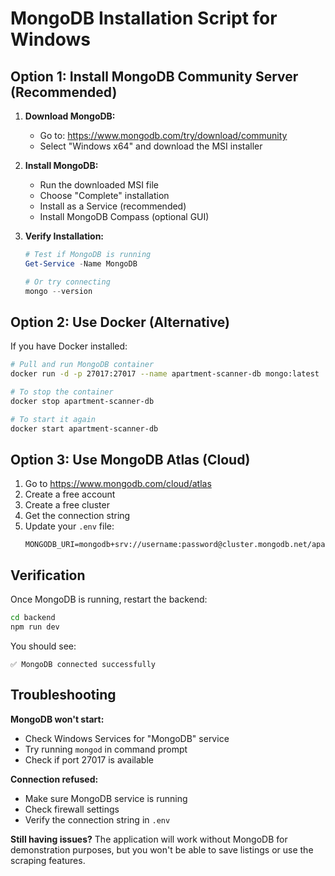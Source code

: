 # MongoDB Installation Script for Windows

## Option 1: Install MongoDB Community Server (Recommended)

1. **Download MongoDB:**
   - Go to: https://www.mongodb.com/try/download/community
   - Select "Windows x64" and download the MSI installer

2. **Install MongoDB:**
   - Run the downloaded MSI file
   - Choose "Complete" installation
   - Install as a Service (recommended)
   - Install MongoDB Compass (optional GUI)

3. **Verify Installation:**
   ```powershell
   # Test if MongoDB is running
   Get-Service -Name MongoDB
   
   # Or try connecting
   mongo --version
   ```

## Option 2: Use Docker (Alternative)

If you have Docker installed:

```bash
# Pull and run MongoDB container
docker run -d -p 27017:27017 --name apartment-scanner-db mongo:latest

# To stop the container
docker stop apartment-scanner-db

# To start it again
docker start apartment-scanner-db
```

## Option 3: Use MongoDB Atlas (Cloud)

1. Go to https://www.mongodb.com/cloud/atlas
2. Create a free account
3. Create a free cluster
4. Get the connection string
5. Update your `.env` file:
   ```
   MONGODB_URI=mongodb+srv://username:password@cluster.mongodb.net/apartment_scanner
   ```

## Verification

Once MongoDB is running, restart the backend:

```bash
cd backend
npm run dev
```

You should see:
```
✅ MongoDB connected successfully
```

## Troubleshooting

**MongoDB won't start:**
- Check Windows Services for "MongoDB" service
- Try running `mongod` in command prompt
- Check if port 27017 is available

**Connection refused:**
- Make sure MongoDB service is running
- Check firewall settings
- Verify the connection string in `.env`

**Still having issues?**
The application will work without MongoDB for demonstration purposes, but you won't be able to save listings or use the scraping features.
